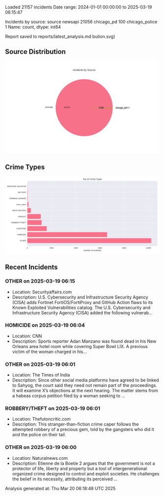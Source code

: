 
Loaded 21157 incidents
Date range: 2024-01-01 00:00:00 to 2025-03-19 06:15:47

Incidents by source:
source
newsapi           21056
chicago_pd          100
chicago_police        1
Name: count, dtype: int64

Report saved to reports/latest_analysis.md
bution.svg)

## Source Distribution
![Source Distribution](images/source_distribution.svg)

## Crime Types
![Crime Types](images/crime_types.svg)

## Recent Incidents

### OTHER on 2025-03-19 06:15
- Location: Securityaffairs.com
- Description: U.S. Cybersecurity and Infrastructure Security Agency (CISA) adds Fortinet FortiOS/FortiProxy and GitHub Action flaws to its Known Exploited Vulnerabilities catalog. The U.S. Cybersecurity and Infrastructure Security Agency (CISA) added the following vulnerab…


### HOMICIDE on 2025-03-19 06:04
- Location: CNN
- Description: Sports reporter Adan Manzano was found dead in his New Orleans area hotel room while covering Super Bowl LIX. A previous victim of the woman charged in his...


### OTHER on 2025-03-19 06:01
- Location: The Times of India
- Description: Since other social media platforms have agreed to be linked to Sahyog, the court said they need not remain part of the proceedings. It will examine X’s objections at the next hearing. The matter stems from a habeas corpus petition filed by a woman seeking to …


### ROBBERY/THEFT on 2025-03-19 06:01
- Location: Thefutoncritic.com
- Description: This stranger-than-fiction crime caper follows the attempted robbery of a precious gem, told by the gangsters who did it and the police on their tail.


### OTHER on 2025-03-19 06:00
- Location: Naturalnews.com
- Description: Etienne de la Boetie 2 argues that the government is not a protector of life, liberty and property but a tool of intergenerational organized crime designed to control and exploit societies. He challenges the belief in its necessity, attributing its perceived …

Analysis generated at: Thu Mar 20 06:18:48 UTC 2025
